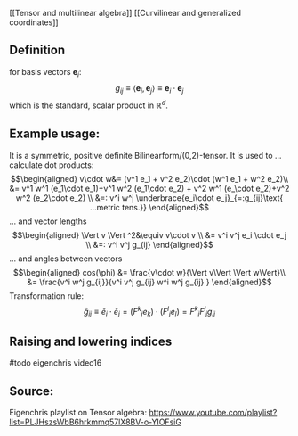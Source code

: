 [[Tensor and multilinear algebra]]
[[Curvilinear and generalized coordinates]]

## Definition 
for basis vectors $\boldsymbol{e}_i$:
$$g_{ij} \equiv \left\langle \boldsymbol{e}_i , \boldsymbol{e}_j \right \rangle \equiv \boldsymbol{e}_i \cdot \boldsymbol{e}_j$$
which is the standard, scalar product in $\mathbb{R}^d$.

## Example usage:
It is a symmetric, positive definite Bilinearform/(0,2)-tensor. It is used to 
... calculate dot products:
$$\begin{aligned}
    v\cdot w&= (v^1 e_1 + v^2 e_2)\cdot (w^1 e_1 + w^2 e_2)\\
    &= v^1 w^1 (e_1\cdot e_1)+v^1 w^2 (e_1\cdot e_2) + v^2 w^1 (e_\cdot e_2)+v^2 w^2 (e_2\cdot e_2) \\
    &=: v^i w^j \underbrace{e_i\cdot  e_j}_{=:g_{ij}\text{ ...metric tens.}}
\end{aligned}$$
... and vector lengths 
$$\begin{aligned}
    \Vert v \Vert ^2&\equiv v\cdot v \\
    &= v^i v^j e_i \cdot e_j \\
    &=: v^i v^j g_{ij}
\end{aligned}$$
... and angles between vectors
$$\begin{aligned}
    cos(\phi) &= \frac{v\cdot w}{\Vert v\Vert \Vert w\Vert}\\
    &= \frac{v^i w^j g_{ij}}{v^i v^j g_{ij} w^i w^j g_{ij} }
\end{aligned}$$
Transformation rule:
$$
    \tilde g_{ij} \equiv \tilde e_i\cdot \tilde e_j =( {F^k}_ie_k)\cdot  ( {F^l}_j e_l) = {F^k}_i{F^l}_j g_{ij}
$$


## Raising and lowering indices
#todo eigenchris video16


## Source:
Eigenchris playlist on Tensor algebra: https://www.youtube.com/playlist?list=PLJHszsWbB6hrkmmq57lX8BV-o-YIOFsiG